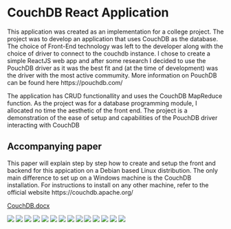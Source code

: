 <h1>CouchDB React Application</h1>
<p>This application was created as an implementation for a college project. The project was to develop an application that uses CouchDB as the database. The choice of Front-End technology was left to the developer along with the choice of driver to connect to the couchdb instance. I chose to create a simple ReactJS web app and after some research I decided to use the PouchDB driver as it was the best fit and (at the time of development) was the driver with the most active commumity. More information on PouchDB can be found here https://pouchdb.com/</p>
<p>The application has CRUD functionallity and uses the CouchDB MapReduce function. As the project was for a database programming module, I allocated no time the aesthetic of the front end. The project is a demonstration of the ease of setup and capabilities of the PouchDB driver interacting with CouchDB</p>

<h2>Accompanying paper</h2>
<p>This paper will explain step by step how to create and setup the front and backend for this appication on a Debian based Linux distribution. The only main difference to set up on a Windows machine is the CouchDB installation. For instructions to install on any other machine, refer to the official website https://couchdb.apache.org/
</p>

[CouchDB.docx](/CouchDB.docx)

<img src="images/paper/CouchDB-01.jpg">
<img src="images/paper/CouchDB-02.jpg">
<img src="images/paper/CouchDB-03.jpg">
<img src="images/paper/CouchDB-04.jpg">
<img src="images/paper/CouchDB-05.jpg">
<img src="images/paper/CouchDB-06.jpg">
<img src="images/paper/CouchDB-07.jpg">
<img src="images/paper/CouchDB-08.jpg">
<img src="images/paper/CouchDB-09.jpg">
<img src="images/paper/CouchDB-10.jpg">
<img src="images/paper/CouchDB-11.jpg">
<img src="images/paper/CouchDB-12.jpg">
<img src="images/paper/CouchDB-13.jpg">
<img src="images/paper/CouchDB-14.jpg">
